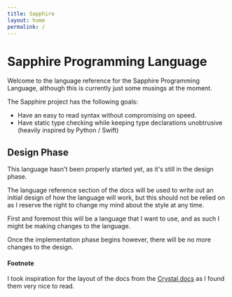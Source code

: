 ```yaml
---
title: Sapphire
layout: home
permalink: /
---
```


# Sapphire Programming Language
Welcome to the language reference for the Sapphire Programming Language, although this is currently just some musings at the moment.

The Sapphire project has the following goals:
- Have an easy to read syntax without compromising on speed.
- Have static type checking while keeping type declarations unobtrusive (heavily inspired by Python / Swift)

## Design Phase
This language hasn't been properly started yet, as it's still in the design phase.

The language reference section of the docs will be used to write out an initial design of how the language will work, but this should not be relied on as I reserve the right to change my mind about the style at any time.

First and foremost this will be a language that I want to use, and as such I might be making changes to the language.

Once the implementation phase begins however, there will be no more changes to the design.

#### Footnote
I took inspiration for the layout of the docs from the [Crystal docs](https://crystal-lang.org/docs/) as I found them very nice to read.

